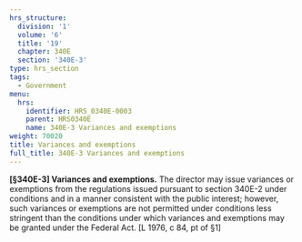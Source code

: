 ```yaml
---
hrs_structure:
  division: '1'
  volume: '6'
  title: '19'
  chapter: 340E
  section: '340E-3'
type: hrs_section
tags:
  - Government
menu:
  hrs:
    identifier: HRS_0340E-0003
    parent: HRS0340E
    name: 340E-3 Variances and exemptions
weight: 70020
title: Variances and exemptions
full_title: 340E-3 Variances and exemptions
---
```

**[§340E-3] Variances and exemptions.** The director may issue variances or exemptions from the regulations issued pursuant to section 340E-2 under conditions and in a manner consistent with the public interest; however, such variances or exemptions are not permitted under conditions less stringent than the conditions under which variances and exemptions may be granted under the Federal Act. [L 1976, c 84, pt of §1]